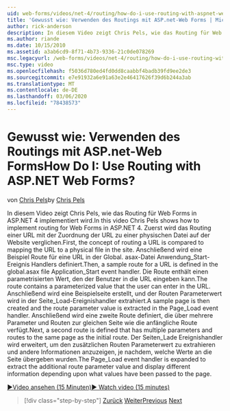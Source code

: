 ```yaml
---
uid: web-forms/videos/net-4/routing/how-do-i-use-routing-with-aspnet-web-forms
title: 'Gewusst wie: Verwenden des Routings mit ASP.net-Web Forms | Microsoft-Dokumentation'
author: rick-anderson
description: In diesem Video zeigt Chris Pels, wie das Routing für Web Forms in ASP.NET 4 implementiert wird. Zuerst wird das Routing einer URL mit der Zuordnung der URL zu einem p-...
ms.author: riande
ms.date: 10/15/2010
ms.assetid: a3ab6cd9-8f71-4b73-9336-21c0de078269
msc.legacyurl: /web-forms/videos/net-4/routing/how-do-i-use-routing-with-aspnet-web-forms
msc.type: video
ms.openlocfilehash: f5036d780ed4fd0dd8caabbf4badb39fd9ee2de3
ms.sourcegitcommit: e7e91932a6e91a63e2e46417626f39d6b244a3ab
ms.translationtype: MT
ms.contentlocale: de-DE
ms.lasthandoff: 03/06/2020
ms.locfileid: "78438573"
---
```

# <a name="how-do-i-use-routing-with-aspnet-web-forms"></a><span data-ttu-id="9baa4-105">Gewusst wie: Verwenden des Routings mit ASP.net-Web Forms</span><span class="sxs-lookup"><span data-stu-id="9baa4-105">How Do I: Use Routing with ASP.NET Web Forms?</span></span>

<span data-ttu-id="9baa4-106">von [Chris Pels](https://twitter.com/chrispels)</span><span class="sxs-lookup"><span data-stu-id="9baa4-106">by [Chris Pels](https://twitter.com/chrispels)</span></span>

<span data-ttu-id="9baa4-107">In diesem Video zeigt Chris Pels, wie das Routing für Web Forms in ASP.NET 4 implementiert wird.</span><span class="sxs-lookup"><span data-stu-id="9baa4-107">In this video Chris Pels shows how to implement routing for Web Forms in ASP.NET 4.</span></span> <span data-ttu-id="9baa4-108">Zuerst wird das Routing einer URL mit der Zuordnung der URL zu einer physischen Datei auf der Website verglichen.</span><span class="sxs-lookup"><span data-stu-id="9baa4-108">First, the concept of routing a URL is compared to mapping the URL to a physical file in the site.</span></span> <span data-ttu-id="9baa4-109">Anschließend wird eine Beispiel Route für eine URL in der Global. asax-Datei Anwendung\_Start-Ereignis Handlers definiert.</span><span class="sxs-lookup"><span data-stu-id="9baa4-109">Then, a sample route for a URL is defined in the global.asax file Application\_Start event handler.</span></span> <span data-ttu-id="9baa4-110">Die Route enthält einen parametrisierten Wert, den der Benutzer in die URL eingeben kann.</span><span class="sxs-lookup"><span data-stu-id="9baa4-110">The route contains a parameterized value that the user can enter in the URL.</span></span> <span data-ttu-id="9baa4-111">Anschließend wird eine Beispielseite erstellt, und der Routen Parameterwert wird in der Seite\_Load-Ereignishandler extrahiert.</span><span class="sxs-lookup"><span data-stu-id="9baa4-111">A sample page is then created and the route parameter value is extracted in the Page\_Load event handler.</span></span> <span data-ttu-id="9baa4-112">Anschließend wird eine zweite Route definiert, die über mehrere Parameter und Routen zur gleichen Seite wie die anfängliche Route verfügt.</span><span class="sxs-lookup"><span data-stu-id="9baa4-112">Next, a second route is defined that has multiple parameters and routes to the same page as the initial route.</span></span> <span data-ttu-id="9baa4-113">Der Seiten\_Lade Ereignishandler wird erweitert, um den zusätzlichen Routen Parameterwert zu extrahieren und andere Informationen anzuzeigen, je nachdem, welche Werte an die Seite übergeben wurden.</span><span class="sxs-lookup"><span data-stu-id="9baa4-113">The Page\_Load event handler is expanded to extract the additional route parameter value and display different information depending upon what values have been passed to the page.</span></span>

[<span data-ttu-id="9baa4-114">&#9654;Video ansehen (15 Minuten)</span><span class="sxs-lookup"><span data-stu-id="9baa4-114">&#9654; Watch video (15 minutes)</span></span>](https://channel9.msdn.com/Blogs/ASP-NET-Site-Videos/how-do-i-use-routing-with-aspnet-web-forms)

> [!div class="step-by-step"]
> <span data-ttu-id="9baa4-115">[Zurück](aspnet-4-quick-hit-outbound-webforms-routing.md)
> [Weiter](how-do-i-work-with-urls-in-aspnet-routing.md)</span><span class="sxs-lookup"><span data-stu-id="9baa4-115">[Previous](aspnet-4-quick-hit-outbound-webforms-routing.md)
[Next](how-do-i-work-with-urls-in-aspnet-routing.md)</span></span>
